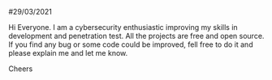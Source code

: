 #29/03/2021

Hi Everyone. I am a cybersecurity enthusiastic improving my skills in development and penetration test.
All the projects are free and open source. 
If you find any bug or some code could be improved, fell free to do it and please explain me and let me know.

Cheers
